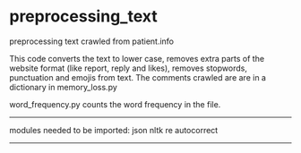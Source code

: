 # preprocessing_text
preprocessing text crawled from patient.info

This code converts the text to lower case, removes extra parts of the website format (like report, reply and likes), removes stopwords, punctuation and emojis from text.
The comments crawled are are in a dictionary in memory_loss.py

word_frequency.py counts the word frequency in the file.

-----------------------------------------
modules needed to be imported:
json
nltk
re
autocorrect

------------------------------------------

